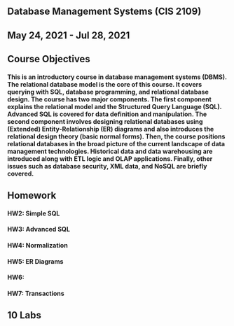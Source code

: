 ## Database Management Systems (CIS 2109)
## May 24, 2021 - Jul 28, 2021

## Course Objectives
#### This is an introductory course in database management systems (DBMS). The relational database model is the core of this course. It covers querying with SQL, database programming, and relational database design. The course has two major components. The first component explains the relational model and the Structured Query Language (SQL). Advanced SQL is covered for data definition and manipulation. The second component involves designing relational databases using (Extended) Entity-Relationship (ER) diagrams and also introduces the relational design theory (basic normal forms). Then, the course positions relational databases in the broad picture of the current landscape of data management technologies. Historical data and data warehousing are introduced along with ETL logic and OLAP applications. Finally, other issues such as database security, XML data, and NoSQL are briefly covered.

## Homework
#### HW2: Simple SQL
#### HW3: Advanced SQL
#### HW4: Normalization
#### HW5: ER Diagrams
#### HW6: 
#### HW7: Transactions 

## 10 Labs 
